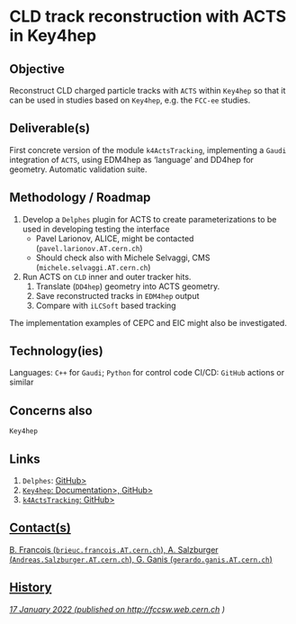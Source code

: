 ﻿---
layout: site
id: opportunities
---

# CLD track reconstruction with ACTS in Key4hep

## Objective
Reconstruct CLD charged particle tracks with `ACTS` within `Key4hep` so that it can be used in studies based on `Key4hep`, e.g. the `FCC-ee` studies.


## Deliverable(s)
First concrete version of the module `k4ActsTracking`, implementing a `Gaudi` integration of `ACTS`, using EDM4hep as ‘language’ and DD4hep for geometry.
Automatic validation suite.

## Methodology / Roadmap

1. Develop a `Delphes` plugin for ACTS to create parameterizations to be used in developing testing the interface
    * Pavel Larionov, ALICE, might be contacted (`pavel.larionov.AT.cern.ch`)
    * Should check also with Michele Selvaggi, CMS (`michele.selvaggi.AT.cern.ch`)
2. Run ACTS on `CLD` inner and outer tracker hits.
   1. Translate (`DD4hep`) geometry into ACTS geometry.
   2. Save reconstructed tracks in `EDM4hep` output
   3. Compare with `iLCSoft` based tracking

The implementation examples of CEPC and EIC might also be investigated.

## Technology(ies)
Languages: `C++` for `Gaudi`; `Python` for control code
CI/CD: `GitHub` actions or similar

## Concerns also
`Key4hep`

## Links
1. `Delphes`: <a href="https://github.com/delphes/delphes"> GitHub>
2. `Key4hep`: <a href="https://key4hep.github.io/key4hep-doc/"> Documentation>, <a href="https://github.com/key4hep/"> GitHub>
3. `k4ActsTracking`: <a href="https://github.com/key4hep/k4ActsTracking"> GitHub>

## Contact(s)
B. Francois (`brieuc.francois.AT.cern.ch`), 
A. Salzburger (`Andreas.Salzburger.AT.cern.ch`), 
G. Ganis (`gerardo.ganis.AT.cern.ch`)

## History
_17 January 2022 (published on <a href="http://fccsw.web.cern.ch"> http://fccsw.web.cern.ch </a>)_
